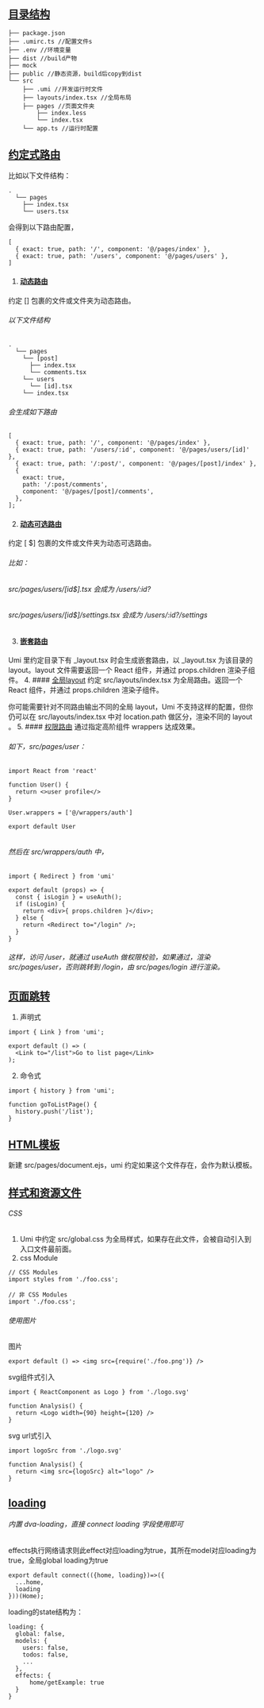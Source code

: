 ## [目录结构](https://umijs.org/zh-CN/docs/directory-structure)
```
├── package.json
├── .umirc.ts //配置文件s
├── .env //环境变量
├── dist //build产物
├── mock
├── public //静态资源，build后copy到dist
└── src
    ├── .umi //开发运行时文件
    ├── layouts/index.tsx //全局布局
    ├── pages //页面文件夹
        ├── index.less
        └── index.tsx
    └── app.ts //运行时配置
```
## [约定式路由](https://umijs.org/zh-CN/docs/convention-routing)

比如以下文件结构：
```
.
  └── pages
    ├── index.tsx
    └── users.tsx

```
会得到以下路由配置，
```
[
  { exact: true, path: '/', component: '@/pages/index' },
  { exact: true, path: '/users', component: '@/pages/users' },
]

```
1. #### [动态路由](https://umijs.org/zh-CN/docs/convention-routing#动态路由)
约定 [] 包裹的文件或文件夹为动态路由。
###### 以下文件结构
```
.
  └── pages
    └── [post]
      ├── index.tsx
      └── comments.tsx
    └── users
      └── [id].tsx
    └── index.tsx

```
###### 会生成如下路由
```
[
  { exact: true, path: '/', component: '@/pages/index' },
  { exact: true, path: '/users/:id', component: '@/pages/users/[id]' },
  { exact: true, path: '/:post/', component: '@/pages/[post]/index' },
  {
    exact: true,
    path: '/:post/comments',
    component: '@/pages/[post]/comments',
  },
];

```

2. #### [动态可选路由](https://umijs.org/zh-CN/docs/convention-routing#动态可选路由)

约定 [ $] 包裹的文件或文件夹为动态可选路由。

###### 比如：
###### src/pages/users/[id$].tsx 会成为 /users/:id?
###### src/pages/users/[id$]/settings.tsx 会成为 /users/:id?/settings

3. #### [嵌套路由](https://umijs.org/zh-CN/docs/convention-routing#嵌套路由)
Umi 里约定目录下有 _layout.tsx 时会生成嵌套路由，以 _layout.tsx 为该目录的 layout。layout 文件需要返回一个 React 组件，并通过 props.children 渲染子组件。
4. #### [全局layout](https://umijs.org/zh-CN/docs/convention-routing#全局-layout)
约定 src/layouts/index.tsx 为全局路由。返回一个 React 组件，并通过 props.children 渲染子组件。

你可能需要针对不同路由输出不同的全局 layout，Umi 不支持这样的配置，但你仍可以在 src/layouts/index.tsx 中对 location.path 做区分，渲染不同的 layout 。
5. #### [权限路由](https://umijs.org/zh-CN/docs/convention-routing#权限路由)
通过指定高阶组件 wrappers 达成效果。

###### 如下，src/pages/user：

```
import React from 'react'

function User() {
  return <>user profile</>
}

User.wrappers = ['@/wrappers/auth']

export default User


```
###### 然后在 src/wrappers/auth 中，
```
import { Redirect } from 'umi'

export default (props) => {
  const { isLogin } = useAuth();
  if (isLogin) {
    return <div>{ props.children }</div>;
  } else {
    return <Redirect to="/login" />;
  }
}

```
###### 这样，访问 /user，就通过 useAuth 做权限校验，如果通过，渲染 src/pages/user，否则跳转到 /login，由 src/pages/login 进行渲染。
## [页面跳转](https://umijs.org/zh-CN/docs/navigate-between-pages)
1. 声明式

```
import { Link } from 'umi';

export default () => (
  <Link to="/list">Go to list page</Link>
);

```
2. 命令式

```
import { history } from 'umi';

function goToListPage() {
  history.push('/list');
}
```
## [HTML模板](https://umijs.org/zh-CN/docs/html-template)
新建 src/pages/document.ejs，umi 约定如果这个文件存在，会作为默认模板。

## [样式和资源文件](https://umijs.org/zh-CN/docs/assets-css)
###### CSS
1. Umi 中约定 src/global.css 为全局样式，如果存在此文件，会被自动引入到入口文件最前面。
2. css Module

```
// CSS Modules
import styles from './foo.css';

// 非 CSS Modules
import './foo.css';
```
###### 使用图片
图片
```
export default () => <img src={require('./foo.png')} />
```
svg组件式引入

```
import { ReactComponent as Logo } from './logo.svg'

function Analysis() {
  return <Logo width={90} height={120} />
}
```
svg url式引入

```
import logoSrc from './logo.svg'

function Analysis() {
  return <img src={logoSrc} alt="logo" />
}
```
## [loading](https://umijs.org/zh-CN/plugins/plugin-dva)
###### 内置 dva-loading，直接 connect loading 字段使用即可
effects执行网络请求则此effect对应loading为true，其所在model对应loading为true，全局global loading为true
```
export default connect(({home, loading})=>({
  ...home,
  loading
}))(Home);
```
loading的state结构为：

```
loading: {
  global: false,
  models: {
    users: false,
    todos: false,
    ...
  },
  effects: {
      home/getExample: true
  }
}
```

